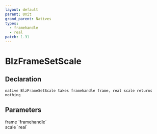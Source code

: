 ```yaml
---
layout: default
parent: Unit
grand_parent: Natives
types:
  - framehandle
  - real
patch: 1.31
---
```


# BlzFrameSetScale

## Declaration

```
native BlzFrameSetScale takes framehandle frame, real scale returns nothing
```

## Parameters
<dl>
  <dt>frame `framehandle`</dt>
  <dd></dd>

  <dt>scale `real`</dt>
  <dd></dd>
</dl>